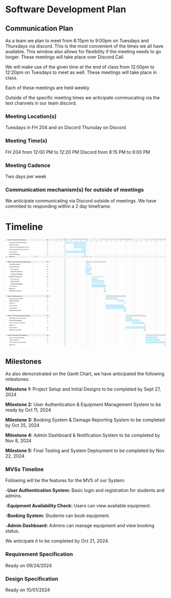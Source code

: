# Software Development Plan

## Communication Plan
As a team we plan to meet from 8:15pm to 9:00pm on Tuesdays and Thursdays via discord. This is the most convenient of the times we all have available. This window also allows for flexibility if the meeting needs to go longer. These meetings will take place over Discord Call.

We will make use of the given time at the end of class from 12:00pm to 12:20pm on Tuesdays to meet as well. These meetings will take place in class.

Each of these meetings are held weekly

Outside of the specific meeting times we anticipate commuicating via the text channels in our team discord.

### Meeting Location(s)
Tuesdays in FH 204 and on Discord
Thursday on Discord

### Meeting Time(s)
FH 204 from 12:00 PM to 12:20 PM
Discord from 8:15 PM to 9:00 PM

### Meeting Cadence
Two days per week

### Communication mechanism(s) for outside of meetings
We anticipate communicating via Discord outside of meetings. We have commited to responding within a 2 day timeframe.

# Timeline
![gantt](../assets/gantt-chart.png)

## Milestones

As also demonstrated on the Gantt Chart, we have anticipated the following milestones:

**Milestone 1:** Project Setup and Initial Designs to be completed by Sept 27, 2024

**Milestone 2:** User Authentication & Equipment Management System to be ready by Oct 11, 2024

**Milestone 3:** Booking System & Damage Reporting System to be completed by Oct 25, 2024

**Milestone 4:** Admin Dashboard & Notification System to be completed by Nov 8, 2024

**Milestone 5:** Final Testing and System Deployment to be completed by Nov 22, 2024

### MVSs Timeline

Following will be the features for the MVS of our System:

-**User Authentication System:** Basic login and registration for students and admins.  

-**Equipment Availability Check:** Users can view available equipment.  

-**Booking System:** Students can book equipment.  

-**Admin Dashboard:** Admins can manage equipment and view booking status.  


We anticipate it to be completed by Oct 21, 2024.

### Requirement Specification
Ready on 09/24/2024

### Design Specification
Ready on 10/01/2024